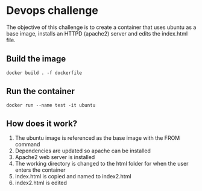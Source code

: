 # Devops challenge

The objective of this challenge is to create a container that uses ubuntu as a base image, installs an HTTPD (apache2) server and edits the index.html file. 

## Build the image
```
docker build . -f dockerfile
```

## Run the container
```
docker run --name test -it ubuntu
```

## How does it work?
1. The ubuntu image is referenced as the base image with the FROM command
2. Dependencies are updated so apache can be installed
3. Apache2 web server is installed
4. The working directory is changed to the html folder for when the user enters the container
5. index.html is copied and named to index2.html
6. index2.html is edited